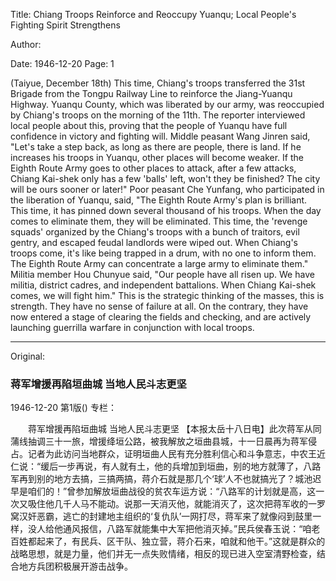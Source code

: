 Title: Chiang Troops Reinforce and Reoccupy Yuanqu; Local People's Fighting Spirit Strengthens

Author:

Date: 1946-12-20
Page: 1

(Taiyue, December 18th) This time, Chiang's troops transferred the 31st Brigade from the Tongpu Railway Line to reinforce the Jiang-Yuanqu Highway. Yuanqu County, which was liberated by our army, was reoccupied by Chiang's troops on the morning of the 11th. The reporter interviewed local people about this, proving that the people of Yuanqu have full confidence in victory and fighting will. Middle peasant Wang Jinren said, "Let's take a step back, as long as there are people, there is land. If he increases his troops in Yuanqu, other places will become weaker. If the Eighth Route Army goes to other places to attack, after a few attacks, Chiang Kai-shek only has a few 'balls' left, won't they be finished? The city will be ours sooner or later!" Poor peasant Che Yunfang, who participated in the liberation of Yuanqu, said, "The Eighth Route Army's plan is brilliant. This time, it has pinned down several thousand of his troops. When the day comes to eliminate them, they will be eliminated. This time, the 'revenge squads' organized by the Chiang's troops with a bunch of traitors, evil gentry, and escaped feudal landlords were wiped out. When Chiang's troops come, it's like being trapped in a drum, with no one to inform them. The Eighth Route Army can concentrate a large army to eliminate them." Militia member Hou Chunyue said, "Our people have all risen up. We have militia, district cadres, and independent battalions. When Chiang Kai-shek comes, we will fight him." This is the strategic thinking of the masses, this is strength. They have no sense of failure at all. On the contrary, they have now entered a stage of clearing the fields and checking, and are actively launching guerrilla warfare in conjunction with local troops.



<hr /> 

Original: 


### 蒋军增援再陷垣曲城  当地人民斗志更坚

1946-12-20
第1版()
专栏：

　　蒋军增援再陷垣曲城
    当地人民斗志更坚
    【本报太岳十八日电】此次蒋军从同蒲线抽调三十一旅，增援绛垣公路，被我解放之垣曲县城，十一日晨再为蒋军侵占。记者为此访问当地群众，证明垣曲人民有充分胜利信心和斗争意志，中农王近仁说：“缓后一步再说，有人就有土，他的兵增加到垣曲，别的地方就薄了，八路军再到别的地方去搞，三搞两搞，蒋介石就是那几个‘球’人不也就搞光了？城池迟早是咱们的！”曾参加解放垣曲战役的贫农车运方说：“八路军的计划就是高，这一次又吸住他几千人马不能动。说那一天消灭他，就能消灭了，这次把蒋军收的一罗窝汉奸恶霸，逃亡的封建地主组织的‘复仇队’一网打尽，蒋军来了就像闷到鼓里一样，没人给他通风报信，八路军就能集中大军把他消灭掉。”民兵侯春玉说：“咱老百姓都起来了，有民兵、区干队、独立营，蒋介石来，咱就和他干。”这就是群众的战略思想，就是力量，他们并无一点失败情绪，相反的现已进入空室清野检查，结合地方兵团积极展开游击战争。
